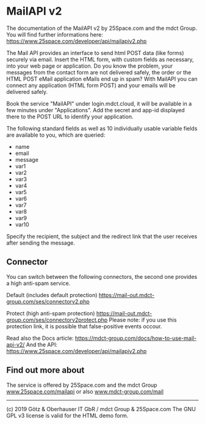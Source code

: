 # MailAPI v2

The documentation of the MailAPI v2 by 25Space.com and the mdct Group.
You will find further informations here: https://www.25space.com/developer/api/mailapiv2.php

The Mail API provides an interface to send html POST data (like forms) securely via email.
Insert the HTML form, with custom fields as necessary, into your web page or application.
Do you know the problem, your messages from the contact form are not delivered safely, the order or the HTML POST eMail application eMails end up in spam? With MailAPI you can connect any application (HTML form POST) and your emails will be delivered safely.


Book the service "MailAPI" under login.mdct.cloud, it will be available in a few minutes under "Applications".
Add the secret and app-id displayed there to the POST URL to identify your application.


The following standard fields as well as 10 individually usable variable fields are available to you, which are queried:
- name
- email
- message
- var1
- var2
- var3
- var4
- var5
- var6
- var7
- var8
- var9
- var10


Specify the recipient, the subject and the redirect link that the user receives after sending the message.

## Connector
You can switch between the following connectors, the second one provides a high anti-spam service.

Default (includes default protection)
https://mail-out.mdct-group.com/ses/connectorv2.php

Protect (high anti-spam protection)
https://mail-out.mdct-group.com/ses/connectorv2protect.php
Please note: if you use this protection link, it is possible that false-positive events occour.




Read also the Docs article: https://mdct-group.com/docs/how-to-use-mail-api-v2/
And the API: https://www.25space.com/developer/api/mailapiv2.php

## Find out more about
The service is offered by 25Space.com and the mdct Group
www.25space.com/mailapi or also www.mdct-group.com/mail

___
(c) 2019 Götz & Oberhauser IT GbR / mdct Group & 25Space.com
The GNU GPL v3 license is valid for the HTML demo form.
